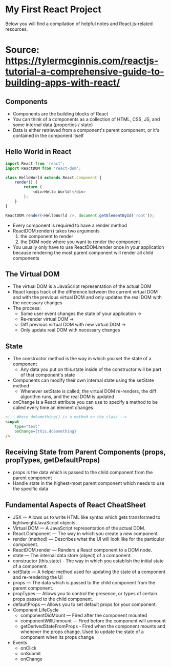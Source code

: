 # My First React Project

Below you will find a compilation of helpful notes and React.js-related resources.

# Source: https://tylermcginnis.com/reactjs-tutorial-a-comprehensive-guide-to-building-apps-with-react/

## Components

- Components are the building blocks of React
- You can think of a components as a collection of HTML, CSS, JS, and some internal data (properties / state)
- Data is either retrieved from a component's parent component, or it's contained in the component itself

## Hello World in React

```javascript
import React from 'react';
import ReactDOM from 'react-dom';

class HelloWorld extends React.Component {
    render() {
        return (
            <div>Hello World!</div>
        );
    }
}

ReactDOM.render(<HelloWorld />, document.getElementById('root'));
```

- Every component is required to have a render method
- ReactDOM.render() takes two arguments
    1. the component to render
    2. the DOM node where you want to render the component
- You usually only have to use ReactDOM.render once in your application because rendering the most parent component will render all child components

## The Virtual DOM
- The virtual DOM is a JavaScript representation of the actual DOM
- React keeps track of the difference between the current virtual DOM and with the previous virtual DOM and only updates the real DOM with the necessary changes
- The process:
  - Some user event changes the state of your application ->
  - Re-render virtual DOM ->
  - Diff previous virtual DOM with new virtual DOM ->
  - Only update real DOM with necessary changes

## State
- The constructor method is the way in which you set the state of a component
  - Any data you put on this.state inside of the constructor will be part of that component's state
- Components can modify their own internal state using the setState method
  - Whenever setState is called, the virtual DOM re-renders, the diff algorithm runs, and the real DOM is updated
- onChange is a React attribute you can use to specify a method to be called every time an element changes

```html
<!-- Where doSomething() is a method on the class -->
<input
    type="text"
    onChange={this.doSomething}
/>
```

## Receiving State from Parent Components (props, propTypes, getDefaultProps)
- props is the data which is passed to the child component from the parent component
- Handle state in the highest-most parent component which needs to use the specific data








## Fundamental Aspects of React CheatSheet
- JSX — Allows us to write HTML like syntax which gets transformed to lightweightJavaScript objects.
- Virtual DOM — A JavaScript representation of the actual DOM.
- React.Component — The way in which you create a new component.
- render (method) — Describes what the UI will look like for the particular component.
- ReactDOM.render — Renders a React component to a DOM node.
- state — The internal data store (object) of a component.
- constructor (this.state) - The way in which you establish the initial state of a component.
- setState — A helper method used for updating the state of a
component and re-rendering the UI
- props — The data which is passed to the child component
from the parent component.
- propTypes — Allows you to control the presence, or types of certain props passed to the child component.
- defaultProps — Allows you to set default props for your component.
- Component LifeCycle
  - componentDidMount — Fired after the component mounted
  - componentWillUnmount — Fired before the component will unmount
  - getDerivedStateFromProps - Fired when the component mounts and whenever the props change. Used to update the state of a component when its props change
- Events
  - onClick
  - onSubmit
  - onChange
